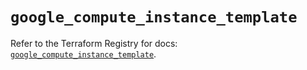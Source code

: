 # `google_compute_instance_template`

Refer to the Terraform Registry for docs: [`google_compute_instance_template`](https://registry.terraform.io/providers/hashicorp/google/6.16.0/docs/resources/compute_instance_template).
